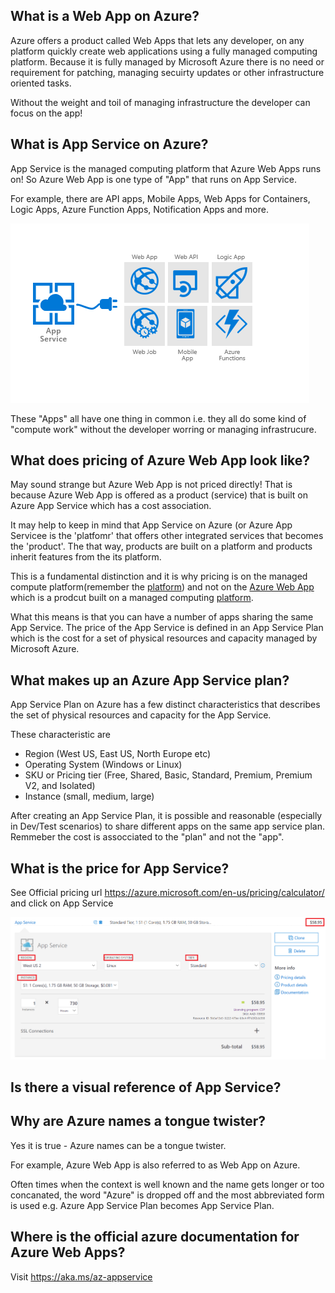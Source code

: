 ## What is a Web App on Azure?
Azure offers a product called Web Apps that lets any developer, on any platform quickly create web applications using a fully managed computing platform. Because it is fully managed by Microsoft Azure there is no need or requirement for patching, managing secuirty updates or other infrastructure oriented tasks.

Without the weight and toil of managing infrastructure the developer can focus on the app!

## What is App Service on Azure?
App Service is the managed computing platform that Azure Web Apps runs on! So Azure Web App is one type of "App" that runs on App Service. 

For example, there are API apps, Mobile Apps, Web Apps for Containers, Logic Apps, Azure Function Apps, Notification Apps and more.  

![App Service](/images/AppService.png)

These "Apps" all have one thing in common i.e. they all do some kind of "compute work" without the developer worring or managing infrastrucure. 

## What does pricing of Azure Web App look like?
May sound strange but Azure Web App is not priced directly! That is because Azure Web App is offered as a product (service) that is built on Azure App Service which has a cost association.

It may help to keep in mind that App Service on Azure (or Azure App Servicee is the 'platfomr' that offers other integrated services that becomes the 'product'. The that way, products are built on a platform and products inherit features from the its platform.
  
This is a fundamental distinction and it is why pricing is on the managed compute platform(remember the [platform](https://github.com/FolaSoft/Awesome-AppServices/blob/master/index.md#what-is-app-service-on-azure)) and not on the [Azure Web App](https://github.com/FolaSoft/Awesome-AppServices/blob/master/index.md#what-is-a-web-app-on-azure) which is a prodcut built on a managed computing [platform](https://github.com/FolaSoft/Awesome-AppServices/blob/master/index.md#what-is-app-service-on-azure).

What this means is that you can have a number of apps sharing the same App Service. The price of the App Service is defined in an App Service Plan which is the cost for a set of physical resources and capacity managed by Microsoft Azure. 

## What makes up an Azure App Service plan?
App Service Plan on Azure has a few distinct characteristics that describes the set of physical resources and capacity for the App Service.

These characteristic are  
- Region (West US, East US, North Europe etc)
- Operating System (Windows or Linux)
- SKU or Pricing tier (Free, Shared, Basic, Standard, Premium, Premium V2, and Isolated)
- Instance (small, medium, large)


After creating an App Service Plan, it is possible and reasonable (especially in Dev/Test scenarios) to share different apps on the same app service plan. Remmeber the cost is assocciated to the "plan" and not the "app".

## What is the price for App Service?

See Official pricing url https://azure.microsoft.com/en-us/pricing/calculator/ and click on App Service

![App Service Plan](/images/AppServicePricingCalculator.png)



## Is there a visual reference of App Service? 
<todo>

## Why are Azure names a tongue twister?
Yes it is true - Azure names can be a tongue twister.  

For example, Azure Web App is also referred to as Web App on Azure. 

Often times when the context is well known and the name gets longer or too concanated, the word "Azure" is dropped off and the most abbreviated form is used e.g. Azure App Service Plan becomes App Service Plan. 

## Where is the official azure documentation for Azure Web Apps? 
Visit https://aka.ms/az-appservice 
